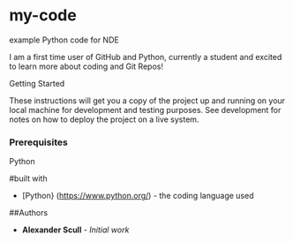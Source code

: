 # my-code
example Python code for NDE

I am a first time user of GitHub and Python, currently a student and excited to learn more about coding and Git Repos!

Getting Started

These instructions will get you a copy of the project up and running on your local machine for development and testing purposes. See development for notes on how to deploy the project on a live system.

### Prerequisites

Python

#built with
* [Python} (https://www.python.org/) - the coding language used

##Authors

* **Alexander Scull** - *Initial work* 
